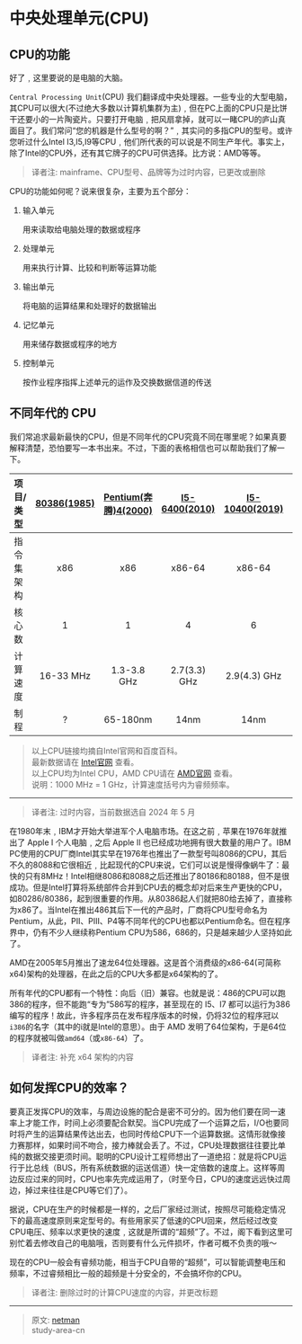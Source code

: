 # 中央处理单元(CPU)

## CPU的功能

好了﹐这里要说的是电脑的大脑。

`Central Processing Unit`(CPU) 我们翻译成中央处理器。一些专业的大型电脑，其CPU可以很大(不过绝大多数以计算机集群为主)﹐但在PC上面的CPU只是比饼干还要小的一片陶瓷片。只要打开电脑﹐把风扇拿掉，就可以一睹CPU的庐山真面目了。我们常问“您的机器是什么型号的啊？”﹐其实问的多指CPU的型号。或许您听过什么Intel I3,I5,I9等CPU﹐他们所代表的可以说是不同生产年代。事实上，除了Intel的CPU外，还有其它牌子的CPU可供选择。比方说：AMD等等。
> 译者注: mainframe、CPU型号、品牌等为过时内容，已更改或删除

CPU的功能如何呢？说来很复杂，主要为五个部分：

1. 输入单元

    用来读取给电脑处理的数据或程序
2. 处理单元

    用来执行计算、比较和判断等运算功能
3. 输出单元

    将电脑的运算结果和处理好的数据输出
4. 记忆单元

    用来储存数据或程序的地方
5. 控制单元

    按作业程序指挥上述单元的运作及交换数据信道的传送

## 不同年代的 CPU

我们常追求最新最快的CPU，但是不同年代的CPU究竟不同在哪里呢？如果真要解释清楚，恐怕要写一本书出来。不过，下面的表格相信也可以帮助我们了解一下。

|   项目/类型   | [80386(1985)](https://baike.baidu.com/item/Intel%2080386/433177) | [Pentium(奔腾)4(2000)](https://baike.baidu.com/item/%E5%A5%94%E8%85%BE4/9113325)  | [I5-6400(2010)](https://www.intel.cn/content/www/cn/zh/products/sku/88185/intel-core-i56400-processor-6m-cache-up-to-3-30-ghz/specifications.html) | [I5-10400(2019)](https://www.intel.cn/content/www/cn/zh/products/sku/199271/intel-core-i510400-processor-12m-cache-up-to-4-30-ghz/specifications.html) | [I5-14600(2023)](https://www.intel.cn/content/www/cn/zh/products/sku/199271/intel-core-i510400-processor-12m-cache-up-to-4-30-ghz/specifications.html)    |
| :------------ | :---------: | :-------------------: | :-----------: | :------------: | :---------------: |
| 指令集架构    | x86         | x86                   | x86-64        | x86-64         | x86-64            |
| 核心数        | 1           | 1                     | 4             | 6              | 6P(大)+8E(小)     |
| 计算速度      | 16-33 MHz   | 1.3-3.8 GHz           | 2.7(3.3) GHz  | 2.9(4.3) GHz   | P:2.7 Ghz E:2 Ghz |
| 制程          | ?           | 65-180nm              | 14nm          | 14nm           | 7nm (Intel 7)     |

> 以上CPU链接均摘自Intel官网和百度百科。</br>
> 最新数据请在 [Intel官网](https://www.intel.cn) 查看。</br>
> 以上CPU均为Intel CPU，AMD CPU请在 [AMD官网](https://www.amd.com) 查看。</br>
> 说明：1000 MHz = 1 GHz，计算速度括号内为睿频频率。</br>
---
> 译者注: 过时内容，当前数据选自 2024 年 5 月

在1980年末﹐IBM才开始大举进军个人电脑市场。在这之前﹐苹果在1976年就推出了 Apple I 个人电脑﹐之后 Apple II 也已经成功地拥有很大数量的用户了。IBM PC使用的CPU厂商Intel其实早在1976年也推出了一款型号叫8086的CPU，其后不久的8088和它很相近﹐比起现代的CPU来说，它们可以说是慢得像蜗牛了：最快的只有8MHz！Intel相继8086和8088之后还推出了80186和80188，但不是很成功。但是Intel打算将系统部件合并到CPU去的概念却对后来生产更快的CPU，如80286/80386，起到很重要的作用。从80386起人们就把80给去掉了，直接称为x86了。当Intel在推出486其后下一代的产品时，厂商将CPU型号命名为Pentium，从此，PII、PIII、P4等不同年代的CPU也都以Pentium命名。但在程序界中，仍有不少人继续称Pentium CPU为586，686的，只是越来越少人坚持如此了。

AMD在2005年5月推出了速龙64位处理器。这是首个消费级的x86-64(可简称x64)架构的处理器，在此之后的CPU大多都是x64架构的了。

所有年代的CPU都有一个特性：向后（旧）兼容。也就是说：486的CPU可以跑386的程序，但不能跑“专为”586写的程序，甚至现在的 I5、I7 都可以运行为386编写的程序！故此，许多程序员在发布程序版本的时候，仍将32位的程序冠以`i386`的名字（其中的i就是Intel的意思）。由于 AMD 发明了64位架构，于是64位的程序就被叫做`amd64`（或`x86-64`）了。

> 译者注: 补充 x64 架构的内容

## 如何发挥CPU的效率？

要真正发挥CPU的效率，与周边设施的配合是密不可分的。因为他们要在同一速率上才能工作，时间上必须要配合默契。当CPU完成了一个运算之后，I/O也要同时将产生的运算结果传达出去，也同时传给CPU下一个运算数据。这情形就像接力赛那样，如果时间不吻合，接力棒就会丢了。不过，CPU处理数据往往要比单纯的数据交接更须时间。聪明的CPU设计工程师想出了一道绝招：就是将CPU运行于比总线（BUS，所有系统数据的运送信道）快一定倍数的速度上。这样等周边反应过来的同时，CPU也率先完成运用了，（时至今日，CPU的速度远远快过周边，掉过来往往是CPU等它们了）。

据说，CPU在生产的时候都是一样的，之后厂家经过测试，按照尽可能稳定情况下的最高速度原则来定型号的。有些用家买了低速的CPU回来，然后经过改变CPU电压、频率以求更快的速度﹐这就是所谓的“超频”了。不过，阁下看到这里可别忙着去修改自己的电脑哦，否则要有什么元件损坏，作者可概不负责的哦～

现在的CPU一般会有睿频功能，相当于CPU自带的“超频”，可以智能调整电压和频率，不过睿频相比一般的超频是十分安全的，不会搞坏你的CPU。

> 译者注: 删除过时的计算CPU速度的内容，并更改标题

---
> 原文: [netman](http://www.study-area.org/compu/compu_cpu.htm)</br>
> study-area-cn
